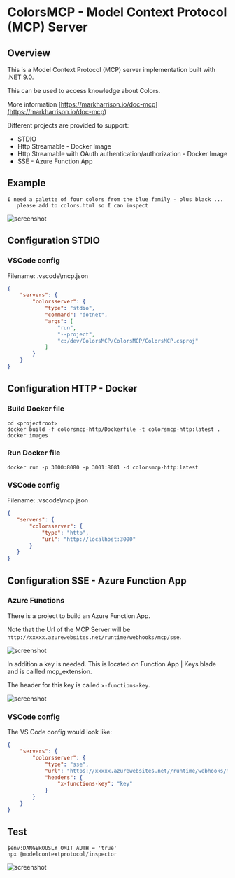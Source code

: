 # ColorsMCP - Model Context Protocol (MCP) Server

## Overview

This is a Model Context Protocol (MCP) server implementation built with .NET 9.0. 

This can be used to access knowledge about Colors.

More information [https://markharrison.io/doc-mcp](<https://markharrison.io/doc-mcp>)

Different projects are provided to support:

- STDIO
- Http Streamable - Docker Image
- Http Streamable with OAuth authentication/authorization - Docker Image
- SSE - Azure Function App

## Example 

```text
I need a palette of four colors from the blue family - plus black ... 
   please add to colors.html so I can inspect
```

![screenshot](./docs/scrn1.png)

## Configuration STDIO

### VSCode config 

Filename:  .vscode\mcp.json

```JSON
{
    "servers": {
        "colorsserver": {
            "type": "stdio",
            "command": "dotnet",
            "args": [
                "run",
                "--project",
                "c:/dev/ColorsMCP/ColorsMCP/ColorsMCP.csproj"
            ]
        }
    }
}
```

## Configuration HTTP - Docker 

### Build Docker file 

```
cd <projectroot>
docker build -f colorsmcp-http/Dockerfile -t colorsmcp-http:latest .
docker images
```

### Run Docker file 

```
docker run -p 3000:8080 -p 3001:8081 -d colorsmcp-http:latest
```

### VSCode config

Filename:  .vscode\mcp.json

 ```JSON
{
    "servers": {
        "colorsserver": {
            "type": "http",
            "url": "http://localhost:3000"
        }
    }
}
```

## Configuration SSE - Azure Function App 

### Azure Functions

There is a project to build an Azure Function App.

Note that the Url of the MCP Server will be `http://xxxxx.azurewebsites.net/runtime/webhooks/mcp/sse`.

![screenshot](./docs/scrn2.png)

In addition a key is needed.  This is located on Function App | Keys blade and is callled mcp_extension.

The header for this key is called `x-functions-key`.

![screenshot](./docs/scrn3.png)

### VSCode config

The VS Code config would look like: 

```JSON
{
    "servers": {
        "colorsserver": {
            "type": "sse",
            "url": "https://xxxxx.azurewebsites.net//runtime/webhooks/mcp/sse",
            "headers": {
                "x-functions-key": "key"
            }
        }
    }
}
```


## Test

```
$env:DANGEROUSLY_OMIT_AUTH = 'true'
npx @modelcontextprotocol/inspector
```

![screenshot](./docs/scrn4.png)
